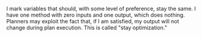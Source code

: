 I mark variables that should, with some level of preference, stay the same. I have one method with zero inputs and one output, which does nothing. Planners may exploit the fact that, if I am satisfied, my output will not change during plan execution. This is called "stay optimization."